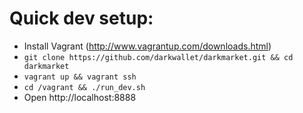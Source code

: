 # Quick dev setup:
- Install Vagrant (http://www.vagrantup.com/downloads.html)
- `git clone https://github.com/darkwallet/darkmarket.git && cd darkmarket`
- `vagrant up && vagrant ssh`
- `cd /vagrant && ./run_dev.sh`
- Open http://localhost:8888
